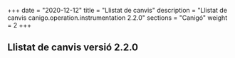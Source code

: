 +++
date        = "2020-12-12"
title       = "Llistat de canvis"
description = "Llistat de canvis canigo.operation.instrumentation 2.2.0"
sections    = "Canigó"
weight		= 2
+++

## Llistat de canvis versió 2.2.0

